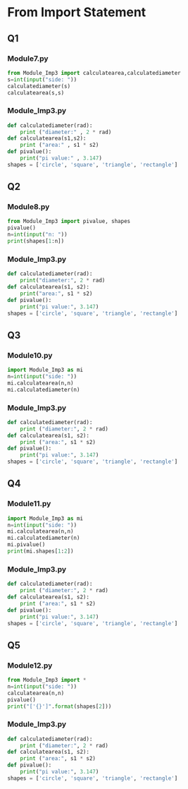 # From Import Statement

## Q1

### Module7.py


```python
from Module_Imp3 import calculatearea,calculatediameter
s=int(input("side: "))
calculatediameter(s)
calculatearea(s,s)
```

### Module_Imp3.py


```python
def calculatediameter(rad):
	print ("diameter:" , 2 * rad)
def calculatearea(s1,s2):
	print ("area:" , s1 * s2)
def pivalue():
	print("pi value:" , 3.147)
shapes = ['circle', 'square', 'triangle', 'rectangle']
```

## Q2

### Module8.py


```python
from Module_Imp3 import pivalue, shapes
pivalue()
n=int(input("n: "))
print(shapes[1:n])
```

### Module_Imp3.py


```python
def calculatediameter(rad):
	print("diameter:", 2 * rad)
def calculatearea(s1, s2):
	print("area:", s1 * s2)
def pivalue():
	print("pi value:", 3.147)
shapes = ['circle', 'square', 'triangle', 'rectangle']
```

## Q3

### Module10.py


```python
import Module_Imp3 as mi
n=int(input("side: "))
mi.calculatearea(n,n)
mi.calculatediameter(n)
```

### Module_Imp3.py


```python
def calculatediameter(rad):
	print ("diameter:", 2 * rad)
def calculatearea(s1, s2):
	print ("area:", s1 * s2)
def pivalue():
	print("pi value:", 3.147)
shapes = ['circle', 'square', 'triangle', 'rectangle']
```

## Q4

### Module11.py


```python
import Module_Imp3 as mi
n=int(input("side: "))
mi.calculatearea(n,n)
mi.calculatediameter(n)
mi.pivalue()
print(mi.shapes[1:2])
```

### Module_Imp3.py


```python
def calculatediameter(rad):
	print ("diameter:", 2 * rad)
def calculatearea(s1, s2):
	print ("area:", s1 * s2)
def pivalue():
	print("pi value:", 3.147)
shapes = ['circle', 'square', 'triangle', 'rectangle']
```

## Q5

### Module12.py


```python
from Module_Imp3 import *
n=int(input("side: "))
calculatearea(n,n)
pivalue()
print("['{}']".format(shapes[2]))
```

### Module_Imp3.py


```python
def calculatediameter(rad):
	print ("diameter:", 2 * rad)
def calculatearea(s1, s2):
	print ("area:", s1 * s2)
def pivalue():
	print("pi value:", 3.147)
shapes = ['circle', 'square', 'triangle', 'rectangle']
```
